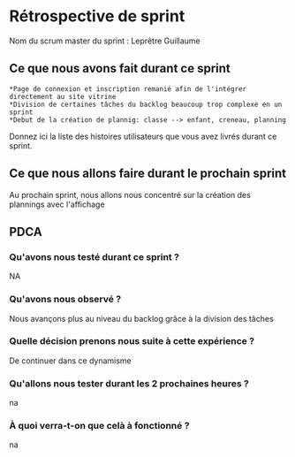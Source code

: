 # Rétrospective de sprint

Nom du scrum master du sprint : Leprêtre Guillaume

## Ce que nous avons fait durant ce sprint
	*Page de connexion et inscription remanié afin de l'intégrer directement au site vitrine
	*Division de certaines tâches du backlog beaucoup trop complexe en un sprint
	*Debut de la création de plannig: classe --> enfant, creneau, planning 
Donnez ici la liste des histoires utilisateurs que vous avez livrés durant ce sprint.


## Ce que nous allons faire durant le prochain sprint
Au prochain sprint, nous allons nous concentré sur la création des plannings avec l'affichage

## PDCA 
### Qu'avons nous testé durant ce sprint ? 
NA
### Qu'avons nous observé ? 
Nous avançons plus au niveau du backlog grâce à la division des tâches
### Quelle décision prenons nous suite à cette expérience ? 
De continuer dans ce dynamisme
### Qu'allons nous tester durant les 2 prochaines heures ? 
na
### À quoi verra-t-on que celà à fonctionné ?
na
